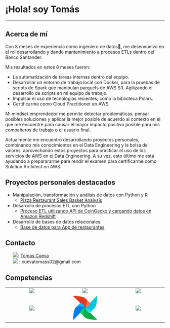 # ¡Hola! soy Tomás
---
## Acerca de mí
Con 8 meses de experiencia como ingeniero de datos🔧, me desenvuelvo en el rol desarrollando y dando mantenimiento a procesos ETLs dentro del Banco Santander. 

Mis resultados en estos 8 meses fueron:
- La automatización de tareas internas dentro del equipo. 
- Desarrollar un entorno de trabajo local con Docker, para la pruebas de scripts de Spark que manipulan parquets de AWS S3. Agilizando el desarrollo de scripts en mi equipo de trabajo.
- Impulsar el uso de tecnologías recientes, como la biblioteca Polars.
- Certificarme como Cloud Practitioner en AWS.

Mi mindset emprendedor me permite detectar problemáticas, pensar posibles soluciones y aplicar la mejor posible de acuerdo al contexto en el que me encuentre para causar el mayor impacto positivo posible para mis compañeros de trabajo o el usuario final.

Actualmente me encuentro desarrollando proyectos personales, combinando mis conocimientos en el Data Engineering y la bolsa de valores, aprovechando estos proyectos para practicar el uso de los servicios de AWS en el Data Engineering. A su vez, esto último me está ayudando a preparararme para rendir el examen para certificarme como Solution Architect en AWS.

## Proyectos personales destacados
* Manipulación, transformación y análisis de datos con Python y R
  *   [Pizza Restaurant Sales Basket Analysis](https://github.com/CuevaTomasArg/Basket_analysis_R)
* Desarrollo de procesos ETL con Python
  * [Proceso ETL utilizando API de CoinGecko y cargando datos en Amazon Redshift](https://github.com/CuevaTomasArg/51940-CuevaTomas)
* Desarrollo de bases de datos relacionales.
  * [Base de datos para App de restaurantes](https://github.com/CuevaTomasArg/43410_TomasCueva)

## Contacto

<ul style="list-style-type: none">
  <li><img src="https://www.vectorlogo.zone/logos/linkedin/linkedin-tile.svg" width="16px">: <a href="https://www.linkedin.com/in/tomasteawita/" width="10%">Tomas Cueva</a>
</li>
  <li><img src="https://www.vectorlogo.zone/logos/gmail/gmail-tile.svg" width="16px"> : cuevatomass02@gmail.com
</li>
</ul>

## Competencias
<table align="center" style="text-align: center;">
  <tbody widht= "10%">
  <tr>
    <td width="5%" align="center" style="vertical-align: middle;"><a href="#" width="10%"><img src="https://www.vectorlogo.zone/logos/python/python-icon.svg" width="50%"></a></td>
    <td width="5%" align="center" style="vertical-align: middle;"><a href="#" width="10%"><img src="https://www.vectorlogo.zone/logos/amazon_aws/amazon_aws-ar21.svg" width="50%"></a></td>
    <td width="5%" align="center" style="vertical-align: middle;"><a href="#" width="10%"><img src="https://www.vectorlogo.zone/logos/apache_spark/apache_spark-ar21.svg" width="50%"></a></td>
  </tr>
  <tr>
    <td width="5%" align="center" style="vertical-align: middle;"><a href="#" width="10%"><img src="https://www.vectorlogo.zone/logos/git-scm/git-scm-icon.svg" width="50%"></a></td>
    <td width="5%" align="center" style="vertical-align: middle;"><a href="#" width="10%"><img src="./img/airflow.png" width="50%"></a></td>
    <td width="5%" align="center" style="vertical-align: middle;"><a href="#" width="10%"><img src="https://www.vectorlogo.zone/logos/docker/docker-tile.svg" width="50%"></a></td>
  </tr>
  <tbody> 
</table>
